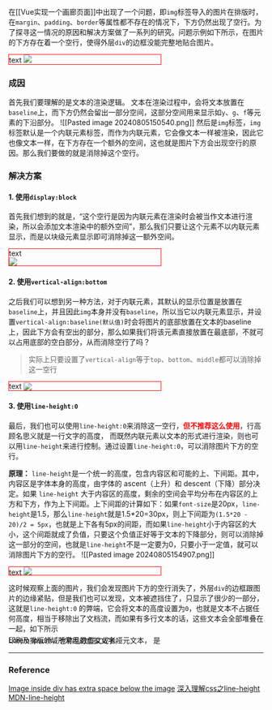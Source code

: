 在[[Vue实现一个画廊页面]]中出现了一个问题，即`img`标签导入的图片在排版时，在`margin`、`padding`、`border`等属性都不存在的情况下，下方仍然出现了空行。为了探寻这一情况的原因和解决方案做了一系列的研究。问题示例如下所示，在图片的下方存在着一个空行，使得外层`div`的边框没能完整地贴合图片。
<html>
<body>
	<div style='border:1px solid red;width:300px'>
		text
		 <img src="http://dummyimage.com/300x100/08c/fff&text=initial" />
	</div>
</body>
</html>

### 成因
首先我们要理解的是文本的渲染逻辑。
文本在渲染过程中，会将文本放置在`baseline`上，而下方仍然会留出一部分空间，这部分空间用来显示如`y`、`g`、`f`等元素的下沿部分。
![[Pasted image 20240805150540.png]]
然后是`img`标签，`img`标签默认是一个内联元素标签，而作为内联元素，它会像文本一样被渲染，因此它也像文本一样，在下方存在一个额外的空间，这也就是图片下方会出现空行的原因。那么我们要做的就是消除掉这个空行。
### 解决方案
#### 1. 使用`display:block`
首先我们想到的就是，“这个空行是因为内联元素在渲染时会被当作文本进行渲染，所以会添加文本渲染中的额外空间”，那么我们只要让这个元素不以内联元素显示，而是以块级元素显示即可消除掉这一额外空间。
<html>
<body>
	<div style='border:1px solid red;width:300px'>
		text
		 <img src="http://dummyimage.com/300x100/08c/fff&text=display:block" style="display:block"/>
	</div>
</body>
</html>

#### 2. 使用`vertical-align:bottom`
之后我们可以想到另一种方法，对于内联元素，其默认的显示位置是放置在`baseline`上，并且因此`img`本身并没有`baseline`，所以当它以内联元素显示，并设置`vertical-align:baseline(默认值)`时会将图片的底部放置在文本的baseline上，因此下方会有空出的部分，那么如果我们将该元素直接放置在最底部，不就可以占用底部的空白部分，从而消除空行了吗？
> 实际上只要设置了`vertical-align`等于`top`、`bottom`、`middle`都可以消除掉这一空行

<html>
<body>
	<div style='border:1px solid red;width:300px'>
		text
		 <img src="http://dummyimage.com/300x100/08c/fff&text=vertical-align:bottom" style="vertical-align:bottom"/>
	</div>
</body>
</html>

#### 3. 使用`line-height:0`
最后，我们也可以使用`line-height:0`来消除这一空行，<span style="color:red;font-weight:bold">但不推荐这么使用</span>，行高顾名思义就是一行文字的高度， 而既然内联元素以文本的形式进行渲染，则也可以用`line-height`来进行控制。通过设置`line-height:0`，可以消除图片下方的空行。

**原理：** `line-height`是一个统一的高度，包含内容区和可能的上、下间距。其中，内容区是字体本身的高度，由字体的 ascent（上升）和 descent（下降）部分决定。如果 `line-height` 大于内容区的高度，剩余的空间会平均分布在内容区的上方和下方，作为上下间距。上下间距的计算如下：如果`font-size`是20px，`line-height`是1.5，那么`line-height`就是1.5\*20=30px，则上下间距为`(1.5*20 - 20)/2 = 5px`，也就是上下各有5px的间距，而如果`line-height`小于内容区的大小，这个间距就成了负值，只要这个负值正好等于文本的下降部分，则可以消除掉这一部分的空间，也就是`line-height`不是一定要为0，只要小于一定值，就可以消除图片下方的空行。
![[Pasted image 20240805154907.png]]

<html>
<body>
	<div style='border:1px solid red;width:300px;line-height:0'>
		text
		 <img src="http://dummyimage.com/300x100/08c/fff&text=line-height:0" />
	</div>
</body>
</html>

这时候观察上面的图片，我们会发现图片下方的空行消失了，外层`div`的边框跟图片的边缘紧贴，但是我们也可以发现，文本被遮挡住了，只显示了很少的一部分，这就是`line-height:0` 的弊端，它会将文本的高度设置为`0`，也就是文本不占据任何高度，相当于移除出了文档流，而如果有多行文本的话，这些文本会全部堆叠在一起，如下所示
<html>
<body>
	<div style='height:10px;width:300px;line-height:0'>
		Lorem Ipsum，也称乱数假文或者哑元文本， 是印刷及排版领域所常用的虚拟文字。
	</div>
</body>
</html>

----
### Reference
[Image inside div has extra space below the image](https://stackoverflow.com/questions/5804256/image-inside-div-has-extra-space-below-the-image)
[深入理解css之line-height](https://segmentfault.com/a/1190000014936270)
[MDN-line-height](https://developer.mozilla.org/zh-CN/docs/Web/CSS/line-height)
